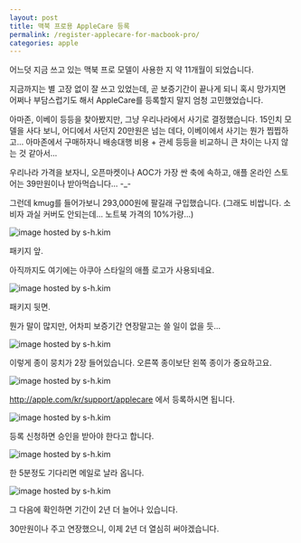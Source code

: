 ```yaml
---
layout: post
title: 맥북 프로용 AppleCare 등록
permalink: /register-applecare-for-macbook-pro/
categories: apple
---
```

어느덧 지금 쓰고 있는 맥북 프로 모델이 사용한 지 약 11개월이 되었습니다.

지금까지는 별 고장 없이 잘 쓰고 있었는데, 곧 보증기간이 끝나게 되니 혹시 망가지면 어쩌나 부담스럽기도 해서 AppleCare를 등록할지 말지 엄청 고민했었습니다.

아마존, 이베이 등등을 찾아봤지만, 그냥 우리나라에서 사기로 결정했습니다. 15인치 모델을 사다 보니, 어디에서 사던지 20만원은 넘는 데다, 이베이에서 사기는 뭔가 찝찝하고... 아마존에서 구매하자니 배송대행 비용 + 관세 등등을 비교하니 큰 차이는 나지 않는 것 같아서...

우리나라 가격을 보자니, 오픈마켓이나 AOC가 가장 싼 축에 속하고, 애플 온라인 스토어는 39만원이나 받아먹습니다... -_-

그런데 kmug를 들어가보니 293,000원에 팔길래 구입했습니다. (그래도 비쌉니다. 소비자 과실 커버도 안되는데... 노트북 가격의 10%가량...)

<img src="https://img.blog.niceb5y.net/E1XO-1WRx.jpg" alt="image hosted by s-h.kim" class="w-full" data-action="zoom">

패키지 앞.

아직까지도 여기에는 아쿠아 스타일의 애플 로고가 사용되네요.

<img src="https://img.blog.niceb5y.net/EyZcW1-Rg.jpg" alt="image hosted by s-h.kim" class="w-full" data-action="zoom">

패키지 뒷면.

뭔가 말이 많지만, 어차피 보증기간 연장말고는 쓸 일이 없을 듯...

<img src="https://img.blog.niceb5y.net/EJNjbyZRe.jpg" alt="image hosted by s-h.kim" class="w-full" data-action="zoom">

이렇게 종이 뭉치가 2장 들어있습니다. 오른쪽 종이보단 왼쪽 종이가 중요하고요.

<img src="https://img.blog.niceb5y.net/4k2n-ybRl.png" alt="image hosted by s-h.kim" class="w-full" data-action="zoom">

http://apple.com/kr/support/applecare 에서 등록하시면 됩니다.

<img src="https://img.blog.niceb5y.net/E1T6b1-Cl.png" alt="image hosted by s-h.kim" class="w-full" data-action="zoom">

등록 신청하면 승인을 받아야 한다고 합니다.

<img src="https://img.blog.niceb5y.net/NJhAWyZAl.png" alt="image hosted by s-h.kim" class="w-full" data-action="zoom">

한 5분정도 기다리면 메일로 날라 옵니다.

<img src="https://img.blog.niceb5y.net/Vyqyf1ZAg.png" alt="image hosted by s-h.kim" class="w-full" data-action="zoom">

그 다음에 확인하면 기간이 2년 더 늘어나 있습니다.

30만원이나 주고 연장했으니, 이제 2년 더 열심히 써야겠습니다.
